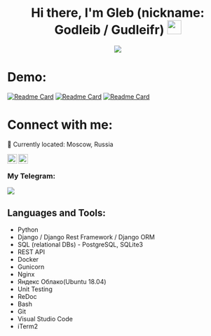 <h1 align="center">Hi there, I'm Gleb (nickname: Godleib / Gudleifr)</a> 
<img src="https://github.com/blackcater/blackcater/raw/main/images/Hi.gif" height="32"/></h1>
<p align="center">
  <img src="https://readme-typing-svg.herokuapp.com/?lines=Backend+Developer+from+Russia&center=true&width=380&height=50">
</p>

# Demo:
[![Readme Card](https://github-readme-stats.vercel.app/api/pin/?username=GlebOlegovich&repo=infra_sp2)](https://github.com/GlebOlegovich/infra_sp2)
[![Readme Card](https://github-readme-stats.vercel.app/api/pin/?username=GlebOlegovich&repo=1st_module_fin_Yatube)](https://github.com/GlebOlegovich/1st_module_fin_Yatube)
[![Readme Card](https://github-readme-stats.vercel.app/api/pin/?username=GlebOlegovich&repo=api_final_yatube)](https://github.com/GlebOlegovich/api_final_yatube)

# Connect with me:
📍 Currently located: Moscow, Russia

[<img align="left" alt="GlebOlegovich | Gmail" width="22px" src="https://cdn.jsdelivr.net/npm/simple-icons@v3/icons/gmail.svg" />][mailto]
[<img align="left" alt="GlebOlegovich | Instagram" width="22px" src="https://cdn.jsdelivr.net/npm/simple-icons@v3/icons/instagram.svg" />][instagram]
<br />
### My Telegram:
<p align="left">
  <img src="https://readme-typing-svg.herokuapp.com/?lines=@+Godleib&center=false&width=380&height=50">
</p>

## Languages and Tools:

 - Python
 - Django / Django Rest Framework / Django ORM
 - SQL (relational DBs) - PostgreSQL, SQLite3
 - REST API
 - Docker
 - Gunicorn
 - Nginx
 - Яндекс Облако(Ubuntu 18.04)
 - Unit Testing
 - ReDoc
 - Bash
 - Git
 - Visual Studio Code
 - iTerm2



[mailto]: <mailto:i@godleib.ru>
[instagram]: https://instagram.com/godleib
